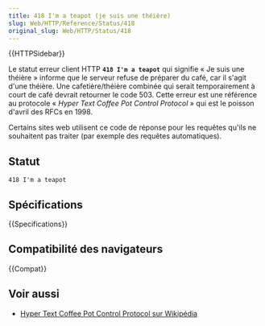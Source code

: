 ```yaml
---
title: 418 I'm a teapot (je suis une théière)
slug: Web/HTTP/Reference/Status/418
original_slug: Web/HTTP/Status/418
---
```


{{HTTPSidebar}}

Le statut erreur client HTTP **`418 I'm a teapot`** qui signifie «&nbsp;Je suis une théière&nbsp;» informe que le serveur refuse de préparer du café, car il s'agit d'une théière. Une cafetière/théière combinée qui serait temporairement à court de café devrait retourner le code 503. Cette erreur est une référence au protocole «&nbsp;<i lang="en">Hyper Text Coffee Pot Control Protocol</i>&nbsp;» qui est le poisson d'avril des RFCs en 1998.

Certains sites web utilisent ce code de réponse pour les requêtes qu'ils ne souhaitent pas traiter (par exemple des requêtes automatiques).

## Statut

```
418 I'm a teapot
```

## Spécifications

{{Specifications}}

## Compatibilité des navigateurs

{{Compat}}

## Voir aussi

- [Hyper Text Coffee Pot Control Protocol sur Wikipédia](https://fr.wikipedia.org/wiki/Hyper_Text_Coffee_Pot_Control_Protocol)
